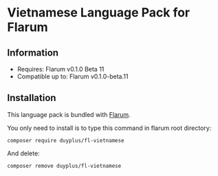 # Vietnamese Language Pack for Flarum

## Information
- Requires: Flarum v0.1.0 Beta 11
- Compatible up to: Flarum v0.1.0-beta.11


## Installation

This language pack is bundled with [Flarum](http://flarum.org/).

You only need to install is to type this command in flarum root directory:
```
composer require duyplus/fl-vietnamese
```
And delete:
```
composer remove duyplus/fl-vietnamese
```
